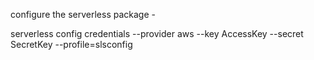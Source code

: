 configure the serverless package - 

serverless config credentials --provider aws --key AccessKey --secret SecretKey --profile=slsconfig
